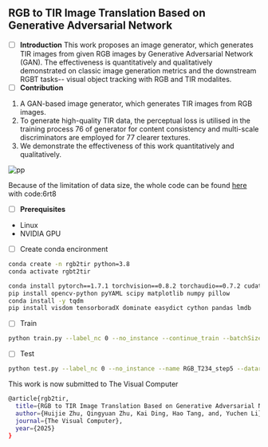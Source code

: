 ## **RGB to TIR Image Translation Based on Generative Adversarial Network**

 - [ ] ****Introduction****
This work proposes an image generator, which generates TIR images from given RGB images by Generative Adversarial Network (GAN). The effectiveness is quantitatively and qualitatively demonstrated on classic image generation metrics and the downstream RGBT tasks-- visual object tracking with RGB and TIR modalites.
 - [ ] ****Contribution****
1. A GAN-based image generator, which generates TIR images from RGB images.
2. To generate high-quality TIR data, the perceptual loss is utilised in the training process 76
of generator for content consistency and multi-scale discriminators are employed for 77
clearer textures.
3. We demonstrate the effectiveness of this work quantitatively and qualitatively.

![pp](https://github.com/user-attachments/assets/a639ee27-0bec-42a1-819b-7939c626a3dd)


Because of the limitation of data size, the whole code can be found [here](https://pan.baidu.com/s/16tLL_LJWNFJPK8qAnE-i7g) with code:6rt8

- [ ] ****Prerequisites****
 - Linux
 - NVIDIA GPU
 - [ ] Create conda encironment
```bash
conda create -n rgb2tir python=3.8
conda activate rgbt2tir
```

```bash
conda install pytorch==1.7.1 torchvision==0.8.2 torchaudio==0.7.2 cudatoolkit=10.2 -c pytorch
pip install opencv-python pyYAML scipy matplotlib numpy pillow
conda install -y tqdm
pip install visdom tensorboradX dominate easydict cython pandas lmdb
```

 - [ ] Train

```bash
python train.py --label_nc 0 --no_instance --continue_train --batchSize 64 --name RGB_T234_step5 --dataroot ./datasets/step_5_of_top100/ --loadSize 256 --fineSize 128 --netG local --n_blocks_global 3 --n_blocks_local 1 --gpu_ids 0,2
```

 - [ ] Test

```bash
python test.py --label_nc 0 --no_instance --name RGB_T234_step5 --dataroot ./datasets/step_5_of_top100/ --loadSize 256 --fineSize 128 --netG local --n_blocks_global 3 --n_blocks_local 1 --gpu_ids 0,2
```

This work is now submitted to The Visual Computer

```bash
@article{rgb2tir,
  title={RGB to TIR Image Translation Based on Generative Adversarial Network},
  author={Huijie Zhu, Qingyuan Zhu, Kai Ding, Hao Tang, and, Yuchen Li},  
  journal={The Visual Computer},
  year={2025}
}
```
